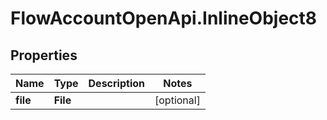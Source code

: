 # FlowAccountOpenApi.InlineObject8

## Properties

Name | Type | Description | Notes
------------ | ------------- | ------------- | -------------
**file** | **File** |  | [optional] 


